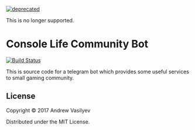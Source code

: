 [![deprecated](http://badges.github.io/stability-badges/dist/deprecated.svg)](http://github.com/badges/stability-badges)

This is no longer supported.

# Console Life Community Bot 

[![Build Status](https://travis-ci.org/retran/consolelifebot.svg?branch=master)](https://travis-ci.org/retran/consolelifebot)

This is source code for a telegram bot which provides some useful services to small gaming community. 

## License

Copyright © 2017 Andrew Vasilyev

Distributed under the MIT License.
